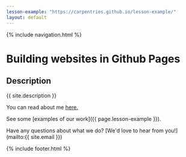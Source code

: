 ```yaml
---
lesson-example: "https://carpentries.github.io/lesson-example/"
layout: default
---
```


{% include navigation.html %}

# Building websites in Github Pages

## Description 
{{ site.description }}

You can read about me [here.](about.md) 

See some [examples of our work]({{ page.lesson-example }}).

Have any questions about what we do? [We'd love to hear from you!](mailto:{{ site.email }})

{% include footer.html %}
